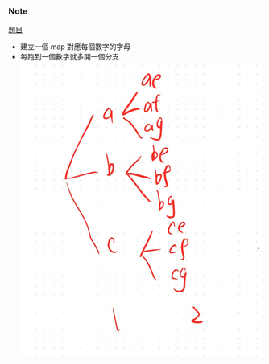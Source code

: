 ### Note
[題目](https://leetcode.com/problems/letter-combinations-of-a-phone-number/description/)

- 建立一個 map 對應每個數字的字母
- 每跑到一個數字就多開一個分支
![image.jpeg](image.JPG)